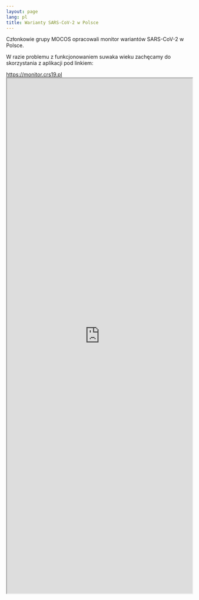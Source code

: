 ```yaml
---
layout: page
lang: pl
title: Warianty SARS-CoV-2 w Polsce
---
```


<p>Członkowie grupy MOCOS opracowali monitor wariantów SARS-CoV-2 w Polsce.</p>

<p>W razie problemu z funkcjonowaniem suwaka wieku zachęcamy do skorzystania z aplikacji pod linkiem:</p> 
<a href="https://monitor.crs19.pl/" class="button big">https://monitor.crs19.pl</a>

<div class="u12" style="position: relative; padding-bottom: 100em;">
    <iframe style="width:100%; height: 100%; position: absolute;" src="https://monitor.crs19.pl/"></iframe>
</div>